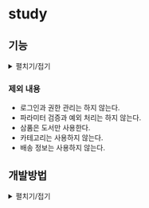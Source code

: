 # study

## 기능
<details >
<summary> 펼치기/접기

</summary>

### 회원 기능
 - 회원 등록
 - 회원 목록 조회

### 상품 기능
- 상품 등록
- 상품 목록 조회
- 상품 수정

### 주문 가능
- 상품 주문
- 주문 내역 조회
- 주문 취소

</details>

### 제외 내용
- 로그인과 권한 관리는 하지 않는다.
- 파라미터 검증과 예외 처리는 하지 않는다.
- 삼품은 도서만 사용한다.
- 카테고리는 사용하지 않는다.
- 배송 정보는 사용하지 않는다.

## 개발방법
<details>
<summary>
펼치기/접기
</summary>

![img.png](img.png)

- Controller : mvc의 컨트롤러가 모여 있는 곳이다. 컨트롤러는 서비스 계층을 호출하고 결과를 뷰에 전달한다.
- Service : 서비스 계층에는 비즈니스 로직이 있고 트랜잭션을 시작한다. 서비스 계층은 데이터 접근 계층인 리포지토리를 호출한다.
- Repository : JPA를 직접 사용하는 곳은 리포지토리 계층이다. 여기서 엔티티 매니저를 사용해서 엔티티를 저장하고 조회한다.
- Domain : 엔티티가 모여있는 계층이다. 모든 계층에서 사용한다.


</details>

